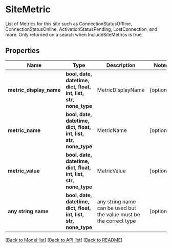 # SiteMetric

List of Metrics for this site such as ConnectionStatusOffline, ConnectionStatusOnline, ActivationStatusPending, LostConnection, and more.  Only returned on a search when IncludeSiteMetrics is true.

## Properties
Name | Type | Description | Notes
------------ | ------------- | ------------- | -------------
**metric_display_name** | **bool, date, datetime, dict, float, int, list, str, none_type** | MetricDisplayName | [optional] 
**metric_name** | **bool, date, datetime, dict, float, int, list, str, none_type** | MetricName | [optional] 
**metric_value** | **bool, date, datetime, dict, float, int, list, str, none_type** | MetricValue | [optional] 
**any string name** | **bool, date, datetime, dict, float, int, list, str, none_type** | any string name can be used but the value must be the correct type | [optional]

[[Back to Model list]](../README.md#documentation-for-models) [[Back to API list]](../README.md#documentation-for-api-endpoints) [[Back to README]](../README.md)


